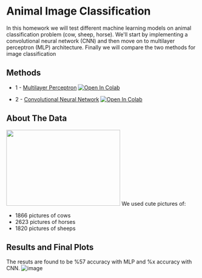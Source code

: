 # Animal Image Classification
In this homework we will test different machine learning models on animal classification problem (cow, sheep, horse). We'll start by implementing a convolutional neural network (CNN) and then move on to multilayer perceptron (MLP) architecture. Finally we will compare the two methods for image classification

## Methods

* 1 - [Multilayer Perceptron](https://github.com/onurburakozdemir/FIZ437E/blob/main/HW4/HW4_MLP.ipynb) [![Open In Colab](https://colab.research.google.com/assets/colab-badge.svg)](https://colab.research.google.com/github/onurburakozdemir/FIZ437E/blob/main/HW4/HW4_MLP.ipynb)


* 2 - [Convolutional Neural Network](https://github.com/bentrevett/pytorch-image-classification/blob/master/2_lenet.ipynb) [![Open In Colab](https://colab.research.google.com/assets/colab-badge.svg)](https://colab.research.google.com/drive/1nT0pNA9n1BhAZ35gOk5jr700uQX9yuDs?usp=sharing)

## About The Data
<img src="https://wallpaperaccess.com/full/553645.jpg" width="300" height="200" />
We used cute pictures of:

- 1866 pictures of cows
- 2623 pictures of horses
- 1820 pictures of sheeps

## Results and Final Plots
The resuts are found to be %57 accuracy with MLP and %x accuracy with CNN.
![image]()

